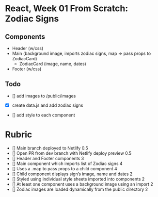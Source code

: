 # React, Week 01 From Scratch: Zodiac Signs

## Components

- Header (w/css)
- Main (background image, imports zodiac signs, map => pass props to ZodiacCard)
  - ZodiacCard (image, name, dates)
- Footer (w/css)

## Todo

- [] add images to /public/images
- [x] create data.js and add zodiac signs
- [] add style to each component

# Rubric

- [] Main branch deployed to Netlify 0.5
- [] Open PR from dev branch with Netlify deploy preview 0.5
- [] Header and Footer components 3
- [] Main component which imports list of Zodiac signs 4
- [] Uses a .map to pass props to a child component 4
- [] Child component displays sign’s image, name and dates 2
- [] Styled using individual style sheets imported into components 2
- [] At least one component uses a background image using an import 2
- [] Zodiac images are loaded dynamically from the public directory 2
